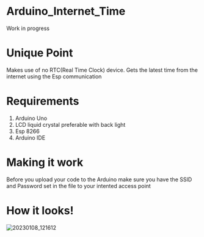 # Arduino_Internet_Time

Work in progress

# Unique Point
Makes use of no RTC(Real Time Clock) device. 
Gets the latest time from the internet using the Esp communication

# Requirements
1) Arduino Uno
2) LCD liquid crystal preferable with back light
3) Esp 8266
4) Arduino IDE

# Making it work
Before you upload your code to the Arduino make sure you have the SSID and Password set in the file to your intented access point

# How it looks!
![20230108_121612](https://user-images.githubusercontent.com/9131084/211194798-b0b46b2b-c4e1-48dc-8534-2646dad36c9c.jpg)
